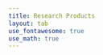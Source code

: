 ```yaml
---
title: Research Products
layout: tab
use_fontawesome: true
use_math: true
---
```


<html>
<head>
<META HTTP-EQUIV="CONTENT-TYPE" CONTENT="text/html; charset=utf-8">
<TITLE>Mathieu Perton's homepage</TITLE>
<META NAME="GENERATOR" CONTENT="OpenOffice.org 2.0  (Unix)">
<META NAME="AUTHOR" CONTENT="mathieu perton">
<META NAME="CREATED" CONTENT="20060127;19152200">
<META NAME="CHANGEDBY" CONTENT="mathieu perton">
<META NAME="CHANGED" CONTENT="20060214;21513800">
<frameset border="0" rows=12%,88%>
<frame name="haut" scrolling="no" src="tomomex.html">
<frameset border="0" cols=10%,90%>
<frame name="menu" scrolling="auto" src="tomomex.html">
<frame name="principal" src="tomomex.html">
</frameset>
</frameset>
</head>
</html>
